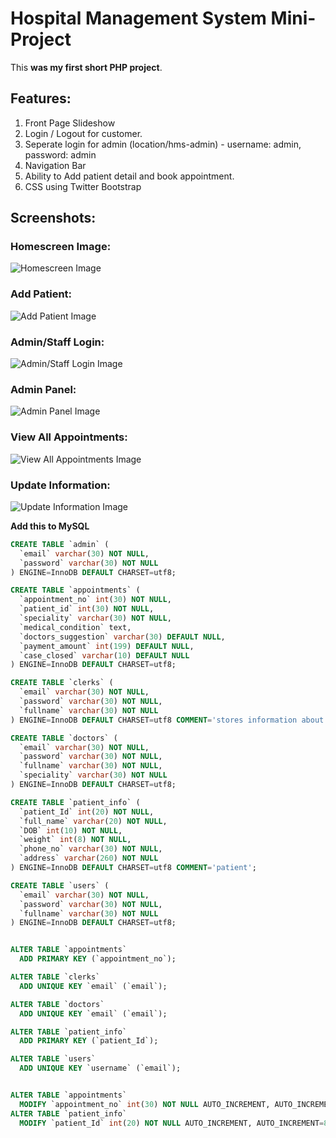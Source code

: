 # Hospital Management System Mini-Project

This **was my first short PHP project**. 

## Features:
  1. Front Page Slideshow
  2. Login / Logout for customer.
  3. Seperate login for admin (location/hms-admin) - username: admin, password: admin
  4. Navigation Bar
  5. Ability to Add patient detail and book appointment.
  6. CSS using Twitter Bootstrap
  
## Screenshots:

### Homescreen Image:
![Homescreen Image](https://github.com/ankschoubey/hospital-management-system-php-mysql/blob/master/readme-images/index.png?raw=true)

### Add Patient:
![Add Patient Image](https://github.com/ankschoubey/hospital-management-system-php-mysql/blob/master/readme-images/add-patient.png?raw=true)

### Admin/Staff Login:
![Admin/Staff Login Image](https://github.com/ankschoubey/hospital-management-system-php-mysql/blob/master/readme-images/staff-login.png?raw=true)

### Admin Panel:
![Admin Panel Image](https://github.com/ankschoubey/hospital-management-system-php-mysql/blob/master/readme-images/hms-admin.png?raw=true)

### View All Appointments:
![View All Appointments Image](https://github.com/ankschoubey/hospital-management-system-php-mysql/blob/master/readme-images/all-appointments.png?raw=true)

### Update Information:
![Update Information Image](https://github.com/ankschoubey/hospital-management-system-php-mysql/blob/master/readme-images/update-patient-info.png?raw=true)
  
**Add this to MySQL**
```SQL
CREATE TABLE `admin` (
  `email` varchar(30) NOT NULL,
  `password` varchar(30) NOT NULL
) ENGINE=InnoDB DEFAULT CHARSET=utf8;

CREATE TABLE `appointments` (
  `appointment_no` int(30) NOT NULL,
  `patient_id` int(30) NOT NULL,
  `speciality` varchar(30) NOT NULL,
  `medical_condition` text,
  `doctors_suggestion` varchar(30) DEFAULT NULL,
  `payment_amount` int(199) DEFAULT NULL,
  `case_closed` varchar(10) DEFAULT NULL
) ENGINE=InnoDB DEFAULT CHARSET=utf8;

CREATE TABLE `clerks` (
  `email` varchar(30) NOT NULL,
  `password` varchar(30) NOT NULL,
  `fullname` varchar(30) NOT NULL
) ENGINE=InnoDB DEFAULT CHARSET=utf8 COMMENT='stores information about clerk';

CREATE TABLE `doctors` (
  `email` varchar(30) NOT NULL,
  `password` varchar(30) NOT NULL,
  `fullname` varchar(30) NOT NULL,
  `speciality` varchar(30) NOT NULL
) ENGINE=InnoDB DEFAULT CHARSET=utf8;

CREATE TABLE `patient_info` (
  `patient_Id` int(20) NOT NULL,
  `full_name` varchar(20) NOT NULL,
  `DOB` int(10) NOT NULL,
  `weight` int(8) NOT NULL,
  `phone_no` varchar(30) NOT NULL,
  `address` varchar(260) NOT NULL
) ENGINE=InnoDB DEFAULT CHARSET=utf8 COMMENT='patient';

CREATE TABLE `users` (
  `email` varchar(30) NOT NULL,
  `password` varchar(30) NOT NULL,
  `fullname` varchar(30) NOT NULL
) ENGINE=InnoDB DEFAULT CHARSET=utf8;


ALTER TABLE `appointments`
  ADD PRIMARY KEY (`appointment_no`);

ALTER TABLE `clerks`
  ADD UNIQUE KEY `email` (`email`);

ALTER TABLE `doctors`
  ADD UNIQUE KEY `email` (`email`);

ALTER TABLE `patient_info`
  ADD PRIMARY KEY (`patient_Id`);

ALTER TABLE `users`
  ADD UNIQUE KEY `username` (`email`);


ALTER TABLE `appointments`
  MODIFY `appointment_no` int(30) NOT NULL AUTO_INCREMENT, AUTO_INCREMENT=59;
ALTER TABLE `patient_info`
  MODIFY `patient_Id` int(20) NOT NULL AUTO_INCREMENT, AUTO_INCREMENT=85;
```


